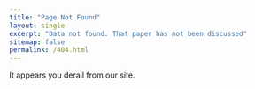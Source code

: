 ```yaml
---
title: "Page Not Found"
layout: single
excerpt: "Data not found. That paper has not been discussed"
sitemap: false
permalink: /404.html
---
```

It appears you derail from our site.

<script type="text/javascript">
  var GOOG_FIXURL_LANG = 'en';
  var GOOG_FIXURL_SITE = '{{ site.url }}'
</script>
<script type="text/javascript"
  src="//linkhelp.clients.google.com/tbproxy/lh/wm/fixurl.js">
</script>
